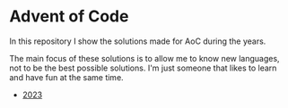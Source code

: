 # Advent of Code
In this repository I show the solutions made for AoC during the years.

The main focus of these solutions is to allow me to know new languages, not to be the best possible solutions.
I'm just someone that likes to learn and have fun at the same time.

- [2023](./2023)

